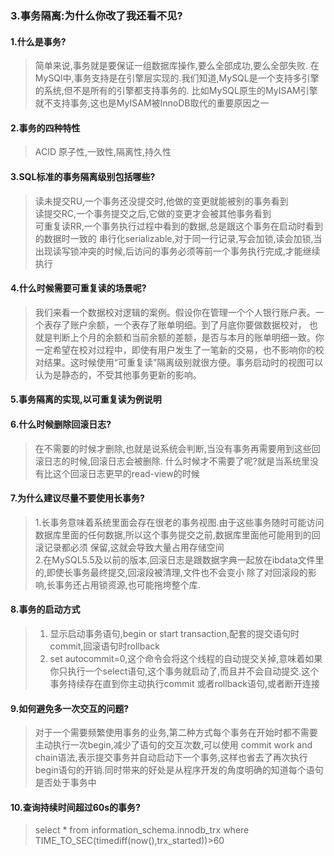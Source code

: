 ### 3.事务隔离:为什么你改了我还看不见?
#### 1.什么是事务?
> 简单来说,事务就是要保证一组数据库操作,要么全部成功,要么全部失败.
> 在MySQl中,事务支持是在引擎层实现的.我们知道,MySQL是一个支持多引擎的系统,但不是所有的引擎都支持事务的.
> 比如MySQL原生的MyISAM引擎就不支持事务,这也是MyISAM被InnoDB取代的重要原因之一

#### 2.事务的四种特性
> ACID 原子性,一致性,隔离性,持久性

#### 3.SQL标准的事务隔离级别包括哪些?
> 读未提交RU,一个事务还没提交时,他做的变更就能被别的事务看到  
> 读提交RC,一个事务提交之后,它做的变更才会被其他事务看到  
> 可重复读RR,一个事务执行过程中看到的数据,总是跟这个事务在启动时看到的数据时一致的
> 串行化serializable,对于同一行记录,写会加锁,读会加锁,当出现读写锁冲突的时候,后访问的事务必须等前一个事务执行完成,才能继续执行

#### 4.什么时候需要可重复读的场景呢?
> 我们来看一个数据校对逻辑的案例。假设你在管理一个个人银行账户表。一个表存了账户余额，一个表存了账单明细。到了月底你要做数据校对，
> 也就是判断上个月的余额和当前余额的差额，是否与本月的账单明细一致。你一定希望在校对过程中，即使有用户发生了一笔新的交易，也不影响你的校对结果。这时候使用“可重复读”隔离级别就很方便。事务启动时的视图可以认为是静态的，不受其他事务更新的影响。

#### 5.事务隔离的实现,以可重复读为例说明

#### 6.什么时候删除回滚日志?
>  在不需要的时候才删除,也就是说系统会判断,当没有事务再需要用到这些回滚日志的时候,回滚日志会被删除.
>  什么时候才不需要了呢?就是当系统里没有比这个回滚日志更早的read-view的时候

#### 7.为什么建议尽量不要使用长事务?
>  1.长事务意味着系统里面会存在很老的事务视图.由于这些事务随时可能访问数据库里面的任何数据,所以这个事务提交之前,数据库里面他可能用到的回滚记录都必须
>  保留,这就会导致大量占用存储空间  
>  2.在MySQL5.5及以前的版本,回滚日志是跟数据字典一起放在ibdata文件里的,即使长事务最终提交,回滚段被清理,文件也不会变小
>  除了对回滚段的影响,长事务还占用锁资源,也可能拖垮整个库.

#### 8.事务的启动方式
> 1. 显示启动事务语句,begin or start
>    transaction,配套的提交语句时commit,回滚语句时rollback
> 2. set autocommit=0,这个命令会将这个线程的自动提交关掉,意味着如果你只执行一个select语句,这个事务就启动了,而且并不会自动提交.这个事务持续存在直到你主动执行commit
>    或者rollback语句,或者断开连接

#### 9.如何避免多一次交互的问题?
> 对于一个需要频繁使用事务的业务,第二种方式每个事务在开始时都不需要主动执行一次begin,减少了语句的交互次数,可以使用
> commit work and
> chain语法,表示提交事务并自动启动下一个事务,这样也省去了再次执行begin语句的开销.同时带来的好处是从程序开发的角度明确的知道每个语句是否处于事务中

#### 10.查询持续时间超过60s的事务?
> select * from information_schema.innodb_trx where
> TIME_TO_SEC(timediff(now(),trx_started))>60
